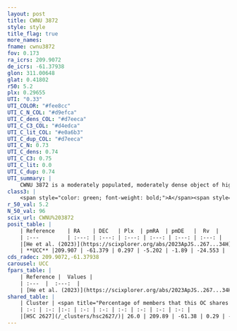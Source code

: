 ```yaml
---
layout: post
title: CWNU 3872
style: style
title_flag: true
more_names: 
fname: cwnu3872
fov: 0.173
ra_icrs: 209.9072
de_icrs: -61.37938
glon: 311.00648
glat: 0.41802
r50: 5.2
plx: 0.29655
UTI: "0.33"
UTI_COLOR: "#fee8cc"
UTI_C_N_COL: "#d9efca"
UTI_C_dens_COL: "#d7eeca"
UTI_C_C3_COL: "#d4edca"
UTI_C_lit_COL: "#e0a6b3"
UTI_C_dup_COL: "#d7eeca"
UTI_C_N: 0.73
UTI_C_dens: 0.74
UTI_C_C3: 0.75
UTI_C_lit: 0.0
UTI_C_dup: 0.74
UTI_summary: |
    CWNU 3872 is a moderately populated, moderately dense object of high C3 quality. It was recently reported in the literature.<br><br>This is likely a unique object, which shares a moderate percentage of members with at least one previously reported entry.
class3: |
    <span style="color: green; font-weight: bold;">A</span><span style="color: #FFC300; font-weight: bold;">B</span>
r_50_val: 5.2
N_50_val: 96
scix_url: CWNU%203872
posit_table: |
    | Reference    | RA    | DEC   | Plx  | pmRA  | pmDE   |  Rv  |
    | :---         | :---: | :---: | :---: | :---: | :---: | :---: |
    |[He et al. (2023)](https://scixplorer.org/abs/2023ApJS..267...34H) | 209.886 | -61.379 | 0.29 | -5.212 | -1.866 | -- |
    | **UCC** |209.907 | -61.379 | 0.297 | -5.202 | -1.89 | -24.553 | 
cds_radec: 209.9072,-61.37938
carousel: UCC
fpars_table: |
    | Reference |  Values |
    | :---  |  :---:  |
    | [He et al. (2023)](https://scixplorer.org/abs/2023ApJS..267...34H) | `A0=5.5, m-M=12.45, logA=6.7` |
shared_table: |
    | Cluster | <span title="Percentage of members that this OC shares with the ones listed">%</span>   | RA   | DEC   | Plx   | pmRA  | pmDE  | Rv | UTI |
    | :-: | :-: |:-: | :-: | :-: | :-: | :-: | :-: | :-: |
    |[HSC 2627](/_clusters/hsc2627/)| 26.0 | 209.89 | -61.38 | 0.29 | -5.19 | -1.88 | -- |0.48 |
---
```

